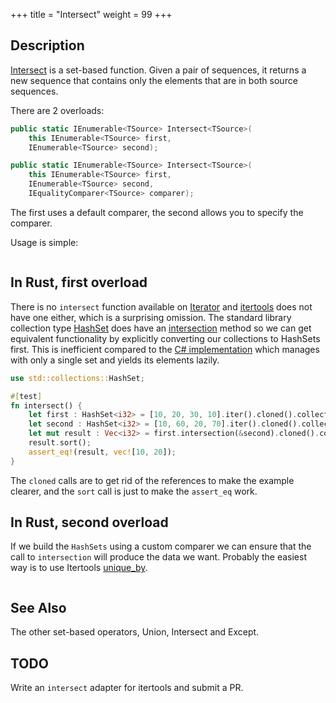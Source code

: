 +++
title = "Intersect"
weight = 99
+++

## Description

[Intersect](https://docs.microsoft.com/en-gb/dotnet/api/system.linq.enumerable.intersect?view=netframework-4.7.1#System_Linq_Enumerable_Intersect)
is a set-based function. Given a pair of sequences, it returns a new sequence that contains only the
elements that are in both source sequences.

There are 2 overloads:

```cs
public static IEnumerable<TSource> Intersect<TSource>(
    this IEnumerable<TSource> first,
    IEnumerable<TSource> second);

public static IEnumerable<TSource> Intersect<TSource>(
    this IEnumerable<TSource> first,
    IEnumerable<TSource> second,
    IEqualityComparer<TSource> comparer);
```

The first uses a default comparer, the second allows you to specify the comparer.

Usage is simple:

```cs
```

## In Rust, first overload

There is no `intersect` function available on
[Iterator](https://doc.rust-lang.org/core/iter/trait.Iterator.html) and
[itertools](https://docs.rs/crate/itertools/) does not have one either, which is a surprising
omission. The standard library collection type
[HashSet](https://doc.rust-lang.org/std/collections/hash_set/struct.HashSet.html) does have an
[intersection](https://doc.rust-lang.org/std/collections/hash_set/struct.HashSet.html#method.intersection)
method so we can get equivalent functionality by explicitly converting our collections to HashSets
first. This is inefficient compared to the [C#
implementation](https://referencesource.microsoft.com/#System.Core/System/Linq/Enumerable.cs,864)
which manages with only a single set and yields its elements lazily.


```rs
use std::collections::HashSet;

#[test]
fn intersect() {
    let first : HashSet<i32> = [10, 20, 30, 10].iter().cloned().collect();
    let second : HashSet<i32> = [10, 60, 20, 70].iter().cloned().collect();
    let mut result : Vec<i32> = first.intersection(&second).cloned().collect();
    result.sort();
    assert_eq!(result, vec![10, 20]);
}
```

The `cloned` calls are to get rid of the references to make the example clearer, and the `sort` call
is just to make the `assert_eq` work.

## In Rust, second overload

If we build the `HashSets` using a custom comparer we can ensure that the call to `intersection`
will produce the data we want. Probably the easiest way is to use Itertools
[unique_by](https://docs.rs/itertools/0.7.7/itertools/trait.Itertools.html#method.unique_by).

```rs

```

## See Also

The other set-based operators, Union, Intersect and Except.

## TODO

Write an `intersect` adapter for itertools and submit a PR.

